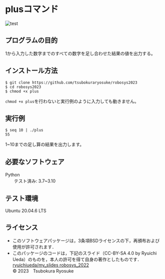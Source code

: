 # plusコマンド
![test](https://github.com/tsubokuraryosuke/robosys2023/actions/workflows/test.yml/badge.svg)

## プログラムの目的　　
1から入力した数字までのすべての数字を足し合わせた結果の値を出力する。  

## インストール方法  
```
$ git clone https://github.com/tsubokuraryosuke/robosys2023 
$ cd robosys2023  
$ chmod +x plus
```  
`chmod +x plus`を行わないと実行例のように入力しても動きません。  
  
## 実行例  
```
$ seq 10 | ./plus  
55
```
1~10までの足し算の結果を出力します。  


## 必要なソフトウェア
Python　　  
　　テスト済み: 3.7~3.10  

## テスト環境
Ubuntu 20.04.6 LTS  

## ライセンス
* このソフトウェアパッケージは，3条項BSDライセンスの下，再頒布および使用が許可されます．
* このパッケージのコードは，下記のスライド（CC-BY-SA 4.0 by Ryuichi Ueda）のものを，本人の許可を得て自身の著作としたものです．  
[ryuichiueda/my_slides robosys_2022](https://github.com/ryuichiueda/my_slides/tree/master/robosys_2022)  
© 2023　Tsubokura Ryosuke
